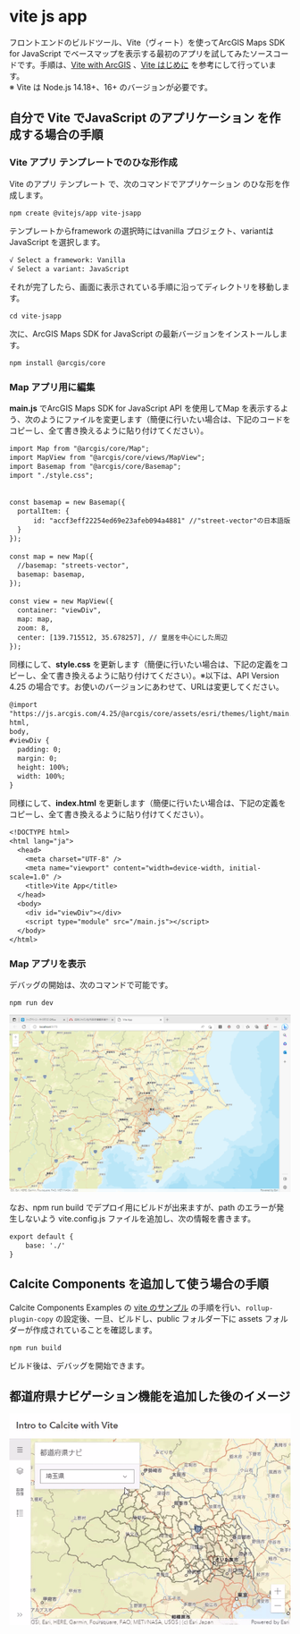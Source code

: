  
# vite js app

フロントエンドのビルドツール、Vite（ヴィート）を使ってArcGIS Maps SDK for JavaScript でベースマップを表示する最初のアプリを試してみたソースコードです。手順は、[Vite with ArcGIS](https://odoe.net/blog/vite-jsapi) 、[Vite はじめに](https://ja.vitejs.dev/guide/) を参考にして行っています。  
※ Vite は Node.js 14.18+、16+ のバージョンが必要です。  

## 自分で Vite でJavaScript のアプリケーション を作成する場合の手順

### Vite アプリ テンプレートでのひな形作成
Vite のアプリ テンプレート で、次のコマンドでアプリケーション
のひな形を作成します。
```
npm create @vitejs/app vite-jsapp
```

テンプレートからframework の選択時にはvanilla プロジェクト、variantはJavaScript を選択します。
```
√ Select a framework: Vanilla
√ Select a variant: JavaScript
```

それが完了したら、画面に表示されている手順に沿ってディレクトリを移動します。
```
cd vite-jsapp
```

次に、ArcGIS Maps SDK for JavaScript の最新バージョンをインストールします。
```
npm install @arcgis/core
```

### Map アプリ用に編集

**main.js** でArcGIS Maps SDK for JavaScript API を使用してMap を表示するよう、次のようにファイルを変更します（簡便に行いたい場合は、下記のコードをコピーし、全て書き換えるように貼り付けてください）。
```
import Map from "@arcgis/core/Map";
import MapView from "@arcgis/core/views/MapView";
import Basemap from "@arcgis/core/Basemap";
import "./style.css";


const basemap = new Basemap({
  portalItem: {
      id: "accf3eff22254ed69e23afeb094a4881" //"street-vector"の日本語版
  }
});

const map = new Map({
  //basemap: "streets-vector",
  basemap: basemap,
});

const view = new MapView({
  container: "viewDiv",
  map: map,
  zoom: 8,
  center: [139.715512, 35.678257], // 皇居を中心にした周辺
});
```

同様にして、**style.css** を更新します（簡便に行いたい場合は、下記の定義をコピーし、全て書き換えるように貼り付けてください）。※以下は、API Version 4.25 の場合です。お使いのバージョンにあわせて、URLは変更してください。
```
@import "https://js.arcgis.com/4.25/@arcgis/core/assets/esri/themes/light/main.css";
html,
body,
#viewDiv {
  padding: 0;
  margin: 0;
  height: 100%;
  width: 100%;
}
```

同様にして、**index.html** を更新します（簡便に行いたい場合は、下記の定義をコピーし、全て書き換えるように貼り付けてください）。
```
<!DOCTYPE html>
<html lang="ja">
  <head>
    <meta charset="UTF-8" />
    <meta name="viewport" content="width=device-width, initial-scale=1.0" />
    <title>Vite App</title>
  </head>
  <body>
    <div id="viewDiv"></div>
    <script type="module" src="/main.js"></script>
  </body>
</html>

```

### Map アプリを表示
デバッグの開始は、次のコマンドで可能です。
```
npm run dev
```

![intro-calcite-vite-jsapp](https://github.com/kataya/vite-jsapp/blob/main/images/intro-calcite-vite-jsapp.png?raw=true)

なお、npm run build でデプロイ用にビルドが出来ますが、path のエラーが発生しないよう vite.config.js ファイルを追加し、次の情報を書きます。
```
export default {
    base: './'
}
```

## Calcite Components を追加して使う場合の手順

Calcite Components Examples の [vite のサンプル](https://github.com/Esri/calcite-components-examples/tree/master/vite) の手順を行い、`rollup-plugin-copy` の設定後、一旦、ビルドし、public フォルダー下に assets フォルダーが作成されていることを確認します。  

```
npm run build
```

ビルド後は、デバッグを開始できます。  
  
## 都道府県ナビゲーション機能を追加した後のイメージ
  
![intro-calcite-vite-jsapp](https://github.com/kataya/vite-jsapp/blob/main/images/intro-calcite-vite-jsapp.gif?raw=true)
